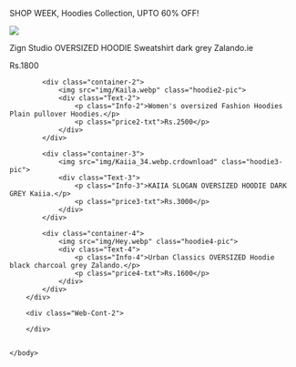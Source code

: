 <html>
    <head>
        <title>Shorts</title>
        <link rel="stylesheet" href="Webpage.css"> 
        <link rel="stylesheet" href="Hoodie-2.css">
    </head>
    <body>
        <div id="top">
            <p class="top-class">SHOP WEEK, Hoodies Collection, UPTO 60% OFF!</p>
        </div>
        <div class="Web-Cont-1">
            <div class="Shorts-1">
                <img src="img/Grey.webp" class="short-pic">
                <div class="Text-1">
                    <p class="Info-1">Zign Studio OVERSIZED HOODIE Sweatshirt dark grey Zalando.ie</p>
                    <p class="price-txt">Rs.1800</p>
                </div>
            </div>

            <div class="container-2">
                <img src="img/Kaila.webp" class="hoodie2-pic">
                <div class="Text-2">
                    <p class="Info-2">Women's oversized Fashion Hoodies Plain pullover Hoodies.</p>
                    <p class="price2-txt">Rs.2500</p>
                </div>
            </div>

            <div class="container-3">
                <img src="img/Kaiia_34.webp.crdownload" class="hoodie3-pic">
                <div class="Text-3">
                    <p class="Info-3">KAIIA SLOGAN OVERSIZED HOODIE DARK GREY Kaiia.</p>
                    <p class="price3-txt">Rs.3000</p>
                </div>
            </div>

            <div class="container-4">
                <img src="img/Hey.webp" class="hoodie4-pic">
                <div class="Text-4">
                    <p class="Info-4">Urban Classics OVERSIZED Hoodie black charcoal grey Zalando.</p>
                    <p class="price4-txt">Rs.1600</p>
                </div>
            </div>
        </div>

        <div class="Web-Cont-2">
            
        </div>

      
    </body>
</html>
